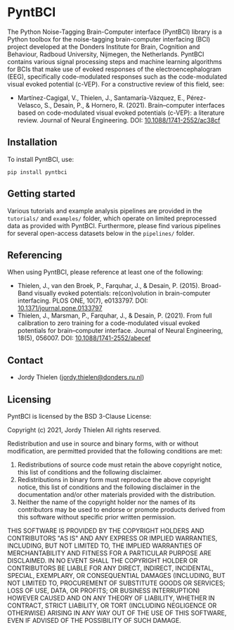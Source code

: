 # PyntBCI

The Python Noise-Tagging Brain-Computer interface (PyntBCI) library is a Python toolbox for the noise-tagging brain-computer interfacing (BCI) project developed at the Donders Institute for Brain, Cognition and Behaviour, Radboud University, Nijmegen, the Netherlands. PyntBCI contains various signal processing steps and machine learning algorithms for BCIs that make use of evoked responses of the electroencephalogram (EEG), specifically code-modulated responses such as the code-modulated visual evoked potential (c-VEP). For a constructive review of this field, see:

* Martínez-Cagigal, V., Thielen, J., Santamaría-Vázquez, E., Pérez-Velasco, S., Desain, P., & Hornero, R. (2021). Brain–computer interfaces based on code-modulated visual evoked potentials (c-VEP): a literature review. Journal of Neural Engineering. DOI: [10.1088/1741-2552/ac38cf](https://doi.org/10.1088/1741-2552/ac38cf)

## Installation

To install PyntBCI, use:

	pip install pyntbci

## Getting started

Various tutorials and example analysis pipelines are provided in the `tutorials/` and `examples/` folder, which operate on limited preprocessed data as provided with PyntBCI. Furthermore, please find various pipelines for several open-access datasets below in the `pipelines/` folder.

## Referencing

When using PyntBCI, please reference at least one of the following:

* Thielen, J., van den Broek, P., Farquhar, J., & Desain, P. (2015). Broad-Band visually evoked potentials: re(con)volution in brain-computer interfacing. PLOS ONE, 10(7), e0133797. DOI: [10.1371/journal.pone.0133797](https://doi.org/10.1371/journal.pone.0133797)
* Thielen, J., Marsman, P., Farquhar, J., & Desain, P. (2021). From full calibration to zero training for a code-modulated visual evoked potentials for brain–computer interface. Journal of Neural Engineering, 18(5), 056007. DOI: [10.1088/1741-2552/abecef](https://doi.org/10.1088/1741-2552/abecef)

## Contact

* Jordy Thielen (jordy.thielen@donders.ru.nl)

## Licensing

PyntBCI is licensed by the BSD 3-Clause License:

Copyright (c) 2021, Jordy Thielen All rights reserved.

Redistribution and use in source and binary forms, with or without modification, are permitted provided that the following conditions are met:

1. Redistributions of source code must retain the above copyright notice, this list of conditions and the following disclaimer.
2. Redistributions in binary form must reproduce the above copyright notice, this list of conditions and the following disclaimer in the documentation and/or other materials provided with the distribution.
3. Neither the name of the copyright holder nor the names of its contributors may be used to endorse or promote products derived from this software without specific prior written permission.

THIS SOFTWARE IS PROVIDED BY THE COPYRIGHT HOLDERS AND CONTRIBUTORS "AS IS" AND ANY EXPRESS OR IMPLIED WARRANTIES, INCLUDING, BUT NOT LIMITED TO, THE IMPLIED WARRANTIES OF MERCHANTABILITY AND FITNESS FOR A PARTICULAR PURPOSE ARE DISCLAIMED. IN NO EVENT SHALL THE COPYRIGHT HOLDER OR CONTRIBUTORS BE LIABLE FOR ANY DIRECT, INDIRECT, INCIDENTAL, SPECIAL, EXEMPLARY, OR CONSEQUENTIAL DAMAGES (INCLUDING, BUT NOT LIMITED TO, PROCUREMENT OF SUBSTITUTE GOODS OR SERVICES; LOSS OF USE, DATA, OR PROFITS; OR BUSINESS INTERRUPTION) HOWEVER CAUSED AND ON ANY THEORY OF LIABILITY, WHETHER IN CONTRACT, STRICT LIABILITY, OR TORT (INCLUDING NEGLIGENCE OR OTHERWISE) ARISING IN ANY WAY OUT OF THE USE OF THIS SOFTWARE, EVEN IF ADVISED OF THE POSSIBILITY OF SUCH DAMAGE.
